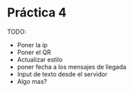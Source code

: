 # Práctica 4




 TODO:
 - Poner la ip
 - Poner el QR
 - Actualizar estilo
 - poner fecha a los mensajes de llegada
 - Input de texto desde el servidor
 - Algo mas?
